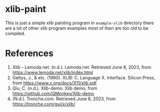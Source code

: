 # xlib-paint
This is just a simple xlib painting program in `example-xlib` directory there are a lot of other xlib program examples most of then are too old to be compiled.
# References
1. Xlib - Lemoda.net. (n.d.). Lemoda.net. Retrieved June 8, 2023, from https://www.lemoda.net/xlib/index.html
2. Geltys, J., & etc. (1990). XLIB: C. Language X. Interface. Silicon Press, from https://www.x.org/docs/X11/xlib.pdf
3. Qiu, C. (n.d.). Xlib-demo: Xlib demo, from https://github.com/QMonkey/Xlib-demo
4. (N.d.). Tronche.com. Retrieved June 8, 2023, from https://tronche.com/gui/x/xlib/


